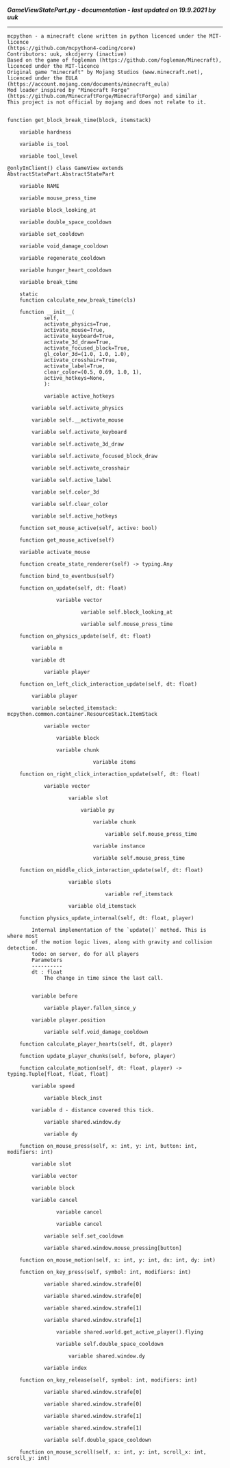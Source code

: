 ***GameViewStatePart.py - documentation - last updated on 19.9.2021 by uuk***
___

    mcpython - a minecraft clone written in python licenced under the MIT-licence 
    (https://github.com/mcpython4-coding/core)
    Contributors: uuk, xkcdjerry (inactive)
    Based on the game of fogleman (https://github.com/fogleman/Minecraft), licenced under the MIT-licence
    Original game "minecraft" by Mojang Studios (www.minecraft.net), licenced under the EULA
    (https://account.mojang.com/documents/minecraft_eula)
    Mod loader inspired by "Minecraft Forge" (https://github.com/MinecraftForge/MinecraftForge) and similar
    This project is not official by mojang and does not relate to it.


    function get_block_break_time(block, itemstack)

        variable hardness

        variable is_tool

        variable tool_level

    @onlyInClient() class GameView extends AbstractStatePart.AbstractStatePart

        variable NAME

        variable mouse_press_time

        variable block_looking_at

        variable double_space_cooldown

        variable set_cooldown

        variable void_damage_cooldown

        variable regenerate_cooldown

        variable hunger_heart_cooldown

        variable break_time

        static
        function calculate_new_break_time(cls)

        function __init__(
                self,
                activate_physics=True,
                activate_mouse=True,
                activate_keyboard=True,
                activate_3d_draw=True,
                activate_focused_block=True,
                gl_color_3d=(1.0, 1.0, 1.0),
                activate_crosshair=True,
                activate_label=True,
                clear_color=(0.5, 0.69, 1.0, 1),
                active_hotkeys=None,
                ):

                variable active_hotkeys

            variable self.activate_physics

            variable self.__activate_mouse

            variable self.activate_keyboard

            variable self.activate_3d_draw

            variable self.activate_focused_block_draw

            variable self.activate_crosshair

            variable self.active_label

            variable self.color_3d

            variable self.clear_color

            variable self.active_hotkeys

        function set_mouse_active(self, active: bool)

        function get_mouse_active(self)

        variable activate_mouse

        function create_state_renderer(self) -> typing.Any

        function bind_to_eventbus(self)

        function on_update(self, dt: float)

                    variable vector

                            variable self.block_looking_at

                            variable self.mouse_press_time

        function on_physics_update(self, dt: float)

            variable m

            variable dt

                variable player

        function on_left_click_interaction_update(self, dt: float)

            variable player

            variable selected_itemstack: mcpython.common.container.ResourceStack.ItemStack

                variable vector

                    variable block

                    variable chunk

                                variable items

        function on_right_click_interaction_update(self, dt: float)

                variable vector

                        variable slot

                            variable py

                                variable chunk

                                    variable self.mouse_press_time

                                variable instance

                                variable self.mouse_press_time

        function on_middle_click_interaction_update(self, dt: float)

                        variable slots

                                    variable ref_itemstack

                        variable old_itemstack

        function physics_update_internal(self, dt: float, player)
            
            Internal implementation of the `update()` method. This is where most
            of the motion logic lives, along with gravity and collision detection.
            todo: on server, do for all players
            Parameters
            ----------
            dt : float
                The change in time since the last call.


            variable before

                variable player.fallen_since_y

            variable player.position

                variable self.void_damage_cooldown

        function calculate_player_hearts(self, dt, player)

        function update_player_chunks(self, before, player)

        function calculate_motion(self, dt: float, player) -> typing.Tuple[float, float, float]

            variable speed

                variable block_inst

            variable d - distance covered this tick.

                variable shared.window.dy

                variable dy

        function on_mouse_press(self, x: int, y: int, button: int, modifiers: int)

            variable slot

            variable vector

            variable block

            variable cancel

                    variable cancel

                    variable cancel

                variable self.set_cooldown

                variable shared.window.mouse_pressing[button]

        function on_mouse_motion(self, x: int, y: int, dx: int, dy: int)

        function on_key_press(self, symbol: int, modifiers: int)

                variable shared.window.strafe[0]

                variable shared.window.strafe[0]

                variable shared.window.strafe[1]

                variable shared.window.strafe[1]

                    variable shared.world.get_active_player().flying

                    variable self.double_space_cooldown

                        variable shared.window.dy

                variable index

        function on_key_release(self, symbol: int, modifiers: int)

                variable shared.window.strafe[0]

                variable shared.window.strafe[0]

                variable shared.window.strafe[1]

                variable shared.window.strafe[1]

                variable self.double_space_cooldown

        function on_mouse_scroll(self, x: int, y: int, scroll_x: int, scroll_y: int)